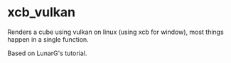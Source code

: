 # xcb_vulkan
Renders a cube using vulkan on linux (using xcb for window), most things happen in a single function. 

Based on LunarG's tutorial. 